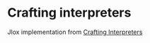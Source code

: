 # Crafting interpreters
 
 Jlox implementation from [Crafting Interpreters](https://craftinginterpreters.com/)
